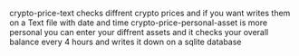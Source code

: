crypto-price-text checks diffrent crypto prices and if you want writes them on a Text file with date and time
crypto-price-personal-asset is more personal you can enter your diffrent assets and it checks your overall balance every 4 hours and writes it down on a sqlite database 
